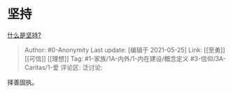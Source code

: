 # 坚持
[什么是坚持?](https://www.zhihu.com/question/321283219/answer/1366693461)

> Author: #0-Anonymity
> Last update: [编辑于 2021-05-25]
> Link: [[至勇]] [[可信]] [[理想]]
> Tag: #1-家族/1A-内外/1-内在建设/概念定义 #3-信仰/3A-Caritas/1-爱
> 评论区:
> 泛讨论:

择善固执。
